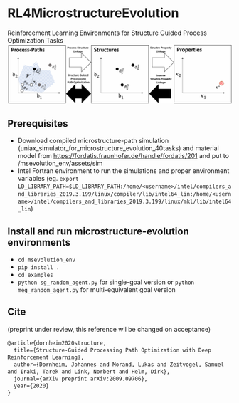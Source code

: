 # RL4MicrostructureEvolution
Reinforcement Learning Environments for Structure Guided Process Optimization Tasks
![overview.png](overview.png)

## Prerequisites
- Download compiled microstructure-path simulation (uniax_simulator_for_microstructure_evolution_40tasks) and material model from https://fordatis.fraunhofer.de/handle/fordatis/201 and put to /msevolution_env/assets/sim
- Intel Fortran environment to run the simulations and proper environment variables (eg. `export LD_LIBRARY_PATH=$LD_LIBRARY_PATH:/home/<username>/intel/compilers_and_libraries_2019.3.199/linux/compiler/lib/intel64_lin:/home/<username>/intel/compilers_and_libraries_2019.3.199/linux/mkl/lib/intel64_lin`)

## Install and run microstructure-evolution environments
- `cd msevolution_env`
- `pip install .`
- `cd examples`
- `python sg_random_agent.py` for single-goal version or `python meg_random_agent.py` for multi-equivalent goal version

## Cite
(preprint under review, this reference wil be changed on acceptance)
```
@article{dornheim2020structure,
  title={Structure-Guided Processing Path Optimization with Deep Reinforcement Learning},
  author={Dornheim, Johannes and Morand, Lukas and Zeitvogel, Samuel and Iraki, Tarek and Link, Norbert and Helm, Dirk},
  journal={arXiv preprint arXiv:2009.09706},
  year={2020}
}
```
